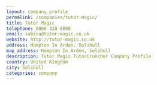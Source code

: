 ```yaml
---
layout: company_profile
permalink: /companies/tutor-magic/
title: Tutor Magic
telephone: 0800 328 8808
email: sabina@tutor-magic.co.uk
website: http://tutor-magic.co.uk
address: Hampton In Arden, Solihull
map_address: Hampton In Arden, Solihull
description: Tutor Magic TutorCruncher Company Profile
country: United Kingdom
city: Solihull
categories: company
---
```


